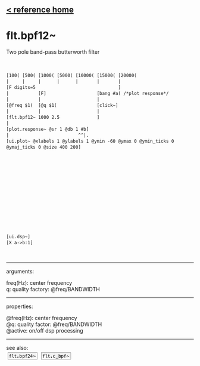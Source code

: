 [< reference home](ceammc_lib.html)
---

# flt.bpf12~


Two pole band-pass butterworth filter

```


[100( [500( [1000( [5000( [10000( [15000( [20000(
|     |     |      |      |       |       |
[F digits=5                               ]
|           [F]                   [bang #a( /*plot response*/
|           |                     |
[@freq $1(  [@q $1(               [click~]
|           |                     |
[flt.bpf12~ 1000 2.5              ]
|
[plot.response~ @sr 1 @db 1 #b]
|                          ^^|.
[ui.plot~ @xlabels 1 @ylabels 1 @ymin -60 @ymax 0 @ymin_ticks 0 @ymaj_ticks 0 @size 400 200]














[ui.dsp~]
[X a->b:1]

            
```

---
arguments:

freq(Hz): center
            frequency<br>
q: quality factory:
            @freq/BANDWIDTH<br>

---
properties:

@freq(Hz): center frequency<br>
@q: quality
            factor: @freq/BANDWIDTH<br>
@active: on/off dsp
            processing<br>

---
see also:<br>
[![flt.bpf24~](img/object_flt.bpf24~.png)](flt.bpf24~.html)
[![flt.c_bpf~](img/object_flt.c_bpf~.png)](flt.c_bpf~.html)

